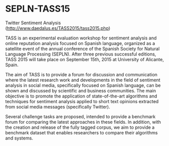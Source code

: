 # SEPLN-TASS15
Twitter Sentiment Analysis (http://www.daedalus.es/TASS2015/tass2015.php)


TASS is an experimental evaluation workshop for sentiment analysis and online reputation analysis focused on Spanish language, organized as a satellite event of the annual conference of the Spanish Society for Natural Language Processing (SEPLN). After three previous successful editions, TASS 2015 will take place on September 15th, 2015 at University of Alicante, Spain.

The aim of TASS is to provide a forum for discussion and communication where the latest research work and developments in the field of sentiment analysis in social media, specifically focused on Spanish language, can be shown and discussed by scientific and business communities. The main objective is to promote the application of state-of-the-art algorithms and techniques for sentiment analysis applied to short text opinions extracted from social media messages (specifically Twitter).

Several challenge tasks are proposed, intended to provide a benchmark forum for comparing the latest approaches in these fields. In addition, with the creation and release of the fully tagged corpus, we aim to provide a benchmark dataset that enables researchers to compare their algorithms and systems.



